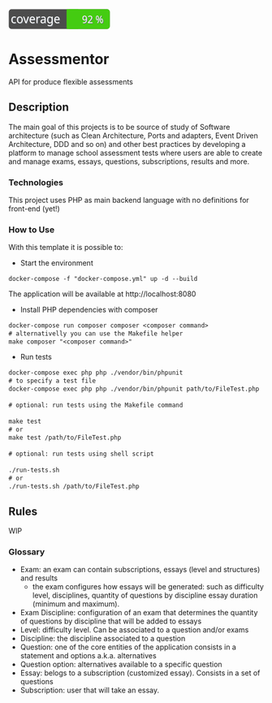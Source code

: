 ![Code Coverage Badge](./coverage_badge.svg) 

# Assessmentor

API for produce flexible assessments

## Description

The main goal of this projects is to be source of study of Software architecture (such as Clean Architecture, 
Ports and adapters, Event Driven Architecture, DDD and so on) and other best practices by developing a platform to manage 
school assessment tests where users are able to create and manage exams, essays, questions, subscriptions, results and more.

### Technologies

This project uses PHP as main backend language with no definitions for front-end (yet!)

### How to Use

With this template it is possible to:

- Start the environment
```console
docker-compose -f "docker-compose.yml" up -d --build
```
The application will be available at http://localhost:8080

  
- Install PHP dependencies with composer
```console
docker-compose run composer composer <composer command>
# alternativelly you can use the Makefile helper
make composer "<composer command>"
```

- Run tests
```console
docker-compose exec php php ./vendor/bin/phpunit
# to specify a test file
docker-compose exec php php ./vendor/bin/phpunit path/to/FileTest.php

# optional: run tests using the Makefile command

make test
# or
make test /path/to/FileTest.php

# optional: run tests using shell script

./run-tests.sh
# or
./run-tests.sh /path/to/FileTest.php
```

## Rules

WIP
### Glossary

* Exam: an exam can contain subscriptions, essays (level and structures) and results
    * the exam configures how essays will be generated: such as difficulty level, disciplines, quantity of questions by discipline 
    essay duration (minimum and maximum).
* Exam Discipline: configuration of an exam that determines the quantity of questions by discipline that will be added to essays
* Level: difficulty level. Can be associated to a question and/or exams
* Discipline: the discipline associated to a question
* Question: one of the core entities of the application consists in a statement and options a.k.a. alternatives
* Question option: alternatives available to a specific question
* Essay: belogs to a subscription (customized essay). Consists in a set of questions
* Subscription: user that will take an essay.
